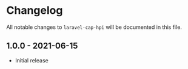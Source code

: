 # Changelog

All notable changes to `laravel-cap-hpi` will be documented in this file.

## 1.0.0 - 2021-06-15

- Initial release
